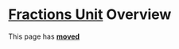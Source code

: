 # [Fractions Unit](../Fractions.md) Overview

This page has [**moved**](https://lib-docs.delphidabbler.com/Fractions/0/Overview)